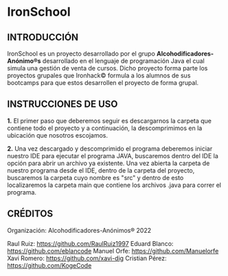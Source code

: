 # IronSchool

##  INTRODUCCIÓN
IronSchool es un proyecto desarrollado por el grupo **Alcohodificadores-Anónimo&reg;s** desarrollado en el lenguaje de programación Java el cual simula una gestión de venta de cursos. Dicho proyecto forma parte los proyectos grupales que Ironhack&copy; formula a los alumnos de sus bootcamps para que estos desarrollen el proyecto de forma grupal.

##  INSTRUCCIONES DE USO

**1.** El primer paso que deberemos seguir es descargarnos la carpeta que contiene todo el proyecto y a continuación, la descomprimimos en la ubicación que nosotros escojamos.

**2.** Una vez descargado y descomprimido el programa deberemos iniciar nuestro IDE para ejecutar el programa JAVA, buscaremos dentro del IDE la opción para abrir un archivo ya existente. Una vez abierta la carpeta de nuestro programa desde el IDE, dentro de la carpeta del proyecto, buscaremos la carpeta cuyo nombre es "src" y dentro de esto localizaremos la carpeta main que contiene los archivos .java para correr el programa.

## CRÉDITOS
Organización: Alcohodificadores-Anónimos® 2022

Raul Ruiz: https://github.com/RaulRuiz1997
Eduard Blanco: https://github.com/eblancode
Manuel Orfe: https://github.com/Manuelorfe
Xavi Romero: https://github.com/xavi-dig
Cristian Pérez: https://github.com/KogeCode